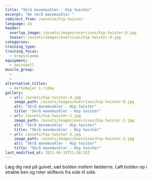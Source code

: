 ```yaml
---
title: "Skrå mavemuskler - Hip twister"
excerpt: "De skrå mavemuskler "
redirect_from: /oevelse/hip-twister
language: da
header:
  overlay_image: /assets/images/exercises/hip-twister-0.jpg
  teaser: /assets/images/exercises/hip-twister-0.jpg
categories:
training_type: 
training_focus: 
  - kropsstamme
equipment:
  - swissball
muscle_group:
  - 
  - 
alternative_titles:
  - Hoftebøjer i ribbe
gallery:
  - url: /assets/hip-twister-0.jpg
    image_path: /assets/images/exercises/hip-twister-0.jpg
    alt: "Skrå mavemuskler - Hip twister"
    title: "Skrå mavemuskler - Hip twister"
  - url: /assets/hip-twister-1.jpg
    image_path: /assets/images/exercises/hip-twister-1.jpg
    alt: "Skrå mavemuskler - Hip twister"
    title: "Skrå mavemuskler - Hip twister"
  - url: /assets/hip-twister-2.jpg
    image_path: /assets/images/exercises/hip-twister-2.jpg
    alt: "Skrå mavemuskler - Hip twister"
    title: "Skrå mavemuskler - Hip twister"
last_modified_at: 2011-04-19T11:50:31Z
---
```


Læg dig ned på gulvet, sæt bolden mellem fødderne. Løft bolden op i strakte ben og roter skiftevis fra side til side.
